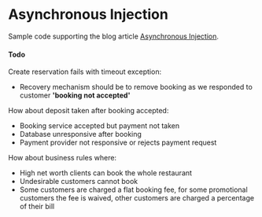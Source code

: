 # Asynchronous Injection

Sample code supporting the blog article [Asynchronous Injection](http://blog.ploeh.dk/2019/02/11/asynchronous-injection).

#### Todo

Create reservation fails with timeout exception:
* Recovery mechanism should be to remove booking as we responded to customer **'booking not accepted'**

How about deposit taken after booking accepted:
* Booking service accepted but payment not taken
* Database unresponsive after booking
* Payment provider not responsive or rejects payment request

How about business rules where:
* High net worth clients can book the whole restaurant
* Undesirable customers cannot book
* Some customers are charged a flat booking fee, for some promotional customers the fee is waived, other customers are charged a percentage of their bill